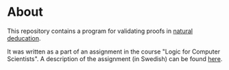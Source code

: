 About
=====

This repository contains a program for validating proofs in [natural deducation](https://en.wikipedia.org/wiki/Natural_deduction).

It was written as a part of an assignment in the course "Logic for Computer Scientists". A description of the assignment (in Swedish) can be found [here](https://www.csc.kth.se/utbildning/kth/kurser/DD1350/logik13/labbar/labb1/labb1.pdf).
